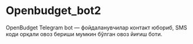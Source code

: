 # Openbudget_bot2
OpenBudget Telegram bot — фойдаланувчилар контакт юбориб, SMS коди орқали овоз бериши мумкин бўлган овоз йиғиш боти.
